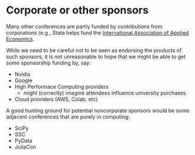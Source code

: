 # Corporate or other sponsors



Many other conferences are partly funded by contributions from corporations
(e.g., Stata helps fund the [International Association of Applied Economics](https://easyconferences.eu/iaae2024/).

While we need to be careful not to be seen as endorsing the products of such sponsors,
it is not unreasonable to hope that we might be able to get some sponsorship funding
by, say:

- Nvidia
- Google
- High Performace Computing providers
  - might (correctly) imagine attendees influence university purchases
- Cloud providers (AWS, Colab, etc)

A good hunting ground for potential noncorporate sponsors would be
some adjacent conferences that are purely in computing:

- SciPy
- SSC
- PyData
- JuliaCon

